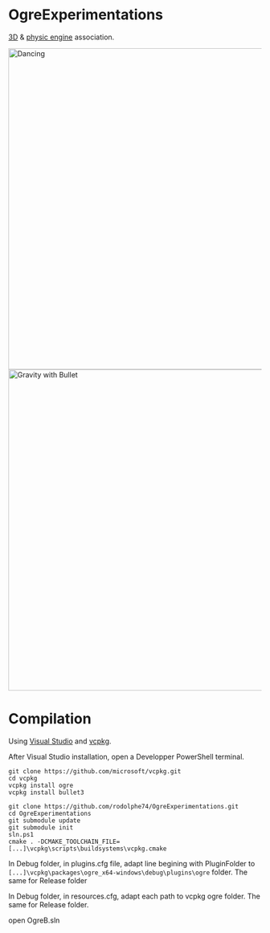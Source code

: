 # OgreExperimentations
[3D](https://www.ogre3d.org) &amp; [physic engine](https://github.com/bulletphysics/bullet3) association.

<img src="video/Ogre-Rook.gif" alt="Dancing" width=640 />

<img src="video/Ogre-Bullet.gif" alt="Gravity with Bullet" width=640 />

# Compilation
Using [Visual Studio](https://visualstudio.microsoft.com/fr/) and [vcpkg](https://vcpkg.io/en/).

After Visual Studio installation, open a Developper PowerShell terminal.

```
git clone https://github.com/microsoft/vcpkg.git
cd vcpkg
vcpkg install ogre
vcpkg install bullet3
```
```
git clone https://github.com/rodolphe74/OgreExperimentations.git
cd OgreExperimentations
git submodule update
git submodule init
sln.ps1
cmake . -DCMAKE_TOOLCHAIN_FILE=[...]\vcpkg\scripts\buildsystems\vcpkg.cmake
```

In Debug folder, in plugins.cfg file, adapt line begining with PluginFolder to ```[...]\vcpkg\packages\ogre_x64-windows\debug\plugins\ogre``` folder.
The same for Release folder

In Debug folder, in resources.cfg, adapt each path to vcpkg ogre folder.
The same for Release folder.

open OgreB.sln
